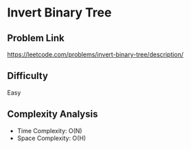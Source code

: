 # Invert Binary Tree

## Problem Link

https://leetcode.com/problems/invert-binary-tree/description/

## Difficulty

Easy

## Complexity Analysis

* Time Complexity: O(N)
* Space Complexity: O(H)
